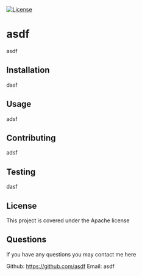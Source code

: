 
[![License](https://img.shields.io/badge/License-Apache_2.0-blue.svg)](https://opensource.org/licenses/Apache-2.0)

# asdf
asdf

## Installation
dasf

## Usage
adsf

## Contributing
adsf
    
## Testing
dasf

## License
This project is covered under the Apache license

## Questions
If you have any questions you may contact me here

Github: https://github.com/asdf
Email: asdf
